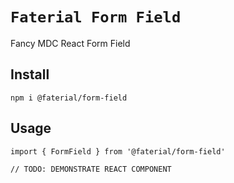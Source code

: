 # `Faterial Form Field`

Fancy MDC React Form Field

## Install

```
npm i @faterial/form-field
```

## Usage

```
import { FormField } from '@faterial/form-field'

// TODO: DEMONSTRATE REACT COMPONENT
```
